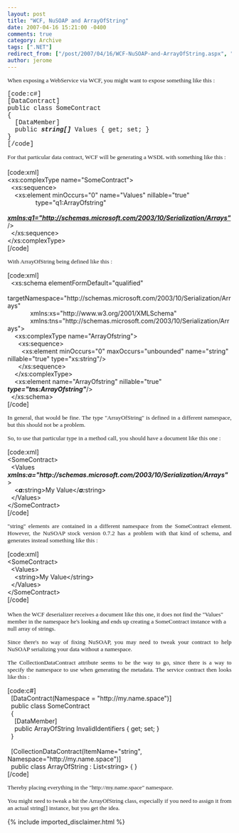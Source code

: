 ```yaml
---
layout: post
title: "WCF, NuSOAP and ArrayOfString"
date: 2007-04-16 15:21:00 -0400
comments: true
category: Archive
tags: [".NET"]
redirect_from: ["/post/2007/04/16/WCF-NuSOAP-and-ArrayOfString.aspx", "/post/2007/04/16/wcf-nusoap-and-arrayofstring.aspx"]
author: jerome
---
```

<!-- more -->
<p align="justify">
<span style="font-size: 10pt; font-family: Verdana"><font face="trebuchet ms,geneva">When exposing a WebService via WCF, you might want to expose something like this :</font></span> 
</p>
<font face="courier new,courier">[code:c#]<br />
[DataContract]<br />
public class SomeContract<br />
{<br />
&nbsp; [DataMember]&nbsp;<br />
&nbsp;&nbsp;public<strong> <em>string[]</em></strong> Values { get; set; } <br />
}<br />
[/code]</font> 
<p align="justify">
<font face="trebuchet ms,geneva"><span style="font-size: 10pt; font-family: Verdana">For that particular data contract, WCF will be generating a WSDL with something like this :</span><font size="2"> <br />
</font></font><br />
[code:xml]<br />
&lt;xs:complexType name=&quot;SomeContract&quot;&gt;<br />
&nbsp; &lt;xs:sequence&gt;<br />
&nbsp;&nbsp;&nbsp; &lt;xs:element minOccurs=&quot;0&quot; name=&quot;Values&quot;&nbsp;nillable=&quot;true&quot; <br />
&nbsp;&nbsp;&nbsp;&nbsp;&nbsp;&nbsp;&nbsp;&nbsp;&nbsp;&nbsp;&nbsp;&nbsp;&nbsp;&nbsp;&nbsp; type=&quot;q1:ArrayOfstring&quot;<br />
&nbsp;&nbsp;&nbsp;&nbsp;&nbsp;&nbsp;&nbsp;&nbsp;&nbsp;&nbsp;&nbsp;&nbsp;&nbsp;&nbsp;&nbsp; <strong><em><u>xmlns:q1=&quot;http://schemas.microsoft.com/2003/10/Serialization/Arrays&quot;</u></em></strong> /&gt;<br />
&nbsp; &lt;/xs:sequence&gt;<br />
&lt;/xs:complexType&gt;<br />
[/code] 
</p>
<p>
<font face="trebuchet ms,geneva"><span style="font-size: 10pt; font-family: Verdana">With ArrayOfString being defined like this :</span> </font>
</p>
<p>
[code:xml]<br />
&nbsp; &lt;xs:schema elementFormDefault=&quot;qualified&quot; <br />
&nbsp;&nbsp;&nbsp;&nbsp;&nbsp;&nbsp;&nbsp;&nbsp;&nbsp;&nbsp;&nbsp;&nbsp; targetNamespace=&quot;http://schemas.microsoft.com/2003/10/Serialization/Arrays&quot;<br />
&nbsp;&nbsp;&nbsp;&nbsp;&nbsp;&nbsp;&nbsp;&nbsp;&nbsp;&nbsp;&nbsp;&nbsp; xmlns:xs=&quot;http://www.w3.org/2001/XMLSchema&quot;<br />
&nbsp;&nbsp;&nbsp;&nbsp;&nbsp;&nbsp;&nbsp;&nbsp;&nbsp;&nbsp;&nbsp;&nbsp;&nbsp;xmlns:tns=&quot;http://schemas.microsoft.com/2003/10/Serialization/Arrays&quot;&gt;<br />
&nbsp;&nbsp;&nbsp; &lt;xs:complexType name=&quot;ArrayOfstring&quot;&gt;<br />
&nbsp;&nbsp;&nbsp;&nbsp;&nbsp; &lt;xs:sequence&gt;<br />
&nbsp;&nbsp;&nbsp;&nbsp;&nbsp;&nbsp;&nbsp; &lt;xs:element minOccurs=&quot;0&quot; maxOccurs=&quot;unbounded&quot; name=&quot;string&quot; nillable=&quot;true&quot; type=&quot;xs:string&quot;/&gt;<br />
&nbsp;&nbsp;&nbsp;&nbsp;&nbsp; &lt;/xs:sequence&gt;<br />
&nbsp;&nbsp;&nbsp; &lt;/xs:complexType&gt;<br />
&nbsp;&nbsp;&nbsp; &lt;xs:element name=&quot;ArrayOfstring&quot; nillable=&quot;true&quot; <strong><em>type=&quot;tns:ArrayOfstring&quot;</em></strong>/&gt;<br />
&nbsp; &lt;/xs:schema&gt;<br />
[/code] 
</p>
<p align="justify">
<font face="trebuchet ms,geneva"><span style="font-size: 10pt; font-family: Verdana">In general, that would be fine. The type &quot;ArrayOfString&quot; is defined in a different namespace, but this should not be a problem.</span><font size="2"> </font></font>
</p>
<p align="justify">
<font face="trebuchet ms,geneva"><span style="font-size: 10pt; font-family: Verdana">So, to use that particular type in a method call, you should have a document like this one :</span><font size="2"> </font></font>
</p>
[code:xml]<br />
&lt;SomeContract&gt;<br />
&nbsp; &lt;Values <strong><em>xmlns:a=&quot;http://schemas.microsoft.com/2003/10/Serialization/Arrays&quot;</em></strong>&gt;<br />
&nbsp;&nbsp;&nbsp; &lt;<strong><em>a:</em></strong>string&gt;My Value&lt;/<strong><em>a:</em></strong>string&gt;<br />
&nbsp; &lt;/Values&gt;<br />
&lt;/SomeContract&gt;<br />
[/code] 
<p align="justify">
<font face="trebuchet ms,geneva"><span style="font-size: 10pt; font-family: Verdana">&quot;string&quot; elements are contained in a different namespace from the SomeContract element. However, the NuSOAP stock version 0.7.2 has a problem with that kind of schema, and generates instead something like this :</span> </font>
</p>
[code:xml]<br />
&lt;SomeContract&gt;<br />
&nbsp; &lt;Values&gt;<br />
&nbsp;&nbsp;&nbsp; &lt;string&gt;My Value&lt;/string&gt;<br />
&nbsp; &lt;/Values&gt;<br />
&lt;/SomeContract&gt; <br />
[/code]<br />
<br />
<font face="trebuchet ms,geneva"><span style="font-size: 10pt; font-family: Verdana">When the WCF deserializer receives a document like this one, it does not find the &quot;Values&quot; member in the namespace he&#39;s looking and ends up creating a SomeContract instance with a null array of strings.</span><font size="2"> </font></font>
<p align="justify">
<font face="trebuchet ms,geneva"><span style="font-size: 10pt; font-family: Verdana">Since there&#39;s no way of fixing NuSOAP, you may need to tweak your contract to help NuSOAP serializing your data without a namespace.</span><font size="2"> </font></font>
</p>
<p align="justify">
<font face="trebuchet ms,geneva"><span style="font-size: 10pt; font-family: Verdana">The CollectionDataContract attribute seems to be the way to go, since there is a way to specify the namespace to use when generating the metadata. The service contract then looks like this :</span><font size="2"> </font></font>
</p>
<p>
[code:c#]<br />
&nbsp; [DataContract(Namespace = &quot;http://my.name.space&quot;)]&nbsp;<br />
&nbsp; public class SomeContract&nbsp;<br />
&nbsp;&nbsp;{&nbsp;<br />
&nbsp;&nbsp;&nbsp; [DataMember]&nbsp;<br />
&nbsp;&nbsp;&nbsp;&nbsp;public ArrayOfString InvalidIdentifiers { get; set; }&nbsp;<br />
&nbsp;&nbsp;}&nbsp;<br />
<br />
&nbsp;&nbsp;[CollectionDataContract(ItemName=&quot;string&quot;, Namespace=&quot;http://my.name.space&quot;)] <br />
&nbsp; public class ArrayOfString : List&lt;string&gt; { }&nbsp;<br />
[/code] 
</p>
<p>
<font face="trebuchet ms,geneva"><span style="font-size: 10pt; font-family: Verdana">Thereby placing everything in the &quot;http://my.name.space&quot; namespace.</span><font size="2"> </font></font>
</p>
<p align="justify">
<font face="trebuchet ms,geneva"><span style="font-size: 10pt; font-family: Verdana">You might need to tweak a bit the ArrayOfString class, especially if you need to assign it from an actual string[] instance, but you get the idea.</span><font size="2"> </font></font>
</p>

{% include imported_disclaimer.html %}
